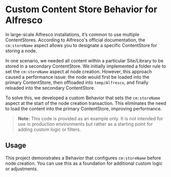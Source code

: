 # Custom Content Store Behavior for Alfresco

In large-scale Alfresco installations, it’s common to use multiple ContentStores. According to Alfresco's official documentation, the `cm:storeName` aspect allows you to designate a specific ContentStore for storing a node. 

In one scenario, we needed all content within a particular Site/Library to be stored in a secondary ContentStore. We initially implemented a folder rule to set the `cm:storeName` aspect at node creation. However, this approach caused a performance issue: the node would first be loaded into the primary ContentStore, then offloaded into `temp/Alfresco`, and finally reloaded into the secondary ContentStore.

To solve this, we developed a custom Behavior that sets the `cm:storeName` aspect at the start of the node creation transaction. This eliminates the need to load the content into the primary ContentStore, improving performance.

> **Note:** This code is provided as an example only. It is not intended for use in production environments but rather as a starting point for adding custom logic or filters.

## Usage

This project demonstrates a Behavior that configures `cm:storeName` before node creation. You can use this as a foundation for additional custom logic or adjustments.

